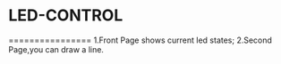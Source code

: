 # LED-CONTROL
================
1.Front Page shows current led states;
2.Second Page,you can draw a line.
